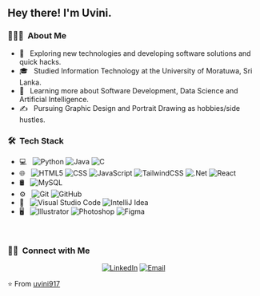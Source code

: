 <h2> Hey there! I'm Uvini.</h2>

<h3> 👨🏻‍💻 &nbsp;About Me </h3>

- 🤔 &nbsp; Exploring new technologies and developing software solutions and quick hacks.
- 🎓 &nbsp; Studied Information Technology at the University of Moratuwa, Sri Lanka.
- 🌱 &nbsp; Learning more about Software Development, Data Science and Artificial Intelligence.
- ✍️ &nbsp; Pursuing Graphic Design and Portrait Drawing as hobbies/side hustles.

<h3> 🛠 &nbsp;Tech Stack</h3>

- 💻 &nbsp;
  ![Python](https://img.shields.io/badge/-Python-333333?style=flat&logo=python)
  ![Java](https://img.shields.io/badge/-Java-333333?style=flat&logo=Java&logoColor=007396)
  ![C](https://img.shields.io/badge/-C-333333?style=flat&logo=c&logoColor=#A8B9CC)
- 🌐 &nbsp;
  ![HTML5](https://img.shields.io/badge/-HTML5-333333?style=flat&logo=HTML5)
  ![CSS](https://img.shields.io/badge/-CSS-333333?style=flat&logo=CSS3&logoColor=1572B6)
  ![JavaScript](https://img.shields.io/badge/-JavaScript-333333?style=flat&logo=javascript)
  ![TailwindCSS](https://img.shields.io/badge/-Tailwind-333333?style=flat&logo=tailwindcss&logoColor=06B6D4)
  ![.Net](https://img.shields.io/badge/-.Net-333333?style=flat&logo=dotnet)
  ![React](https://img.shields.io/badge/-React-333333?style=flat&logo=react)
- 🛢 &nbsp;
  ![MySQL](https://img.shields.io/badge/-MySQL-333333?style=flat&logo=mysql)
- ⚙️ &nbsp;
  ![Git](https://img.shields.io/badge/-Git-333333?style=flat&logo=git)
  ![GitHub](https://img.shields.io/badge/-GitHub-333333?style=flat&logo=github)
- 🔧 &nbsp;
  ![Visual Studio Code](https://img.shields.io/badge/-Visual%20Studio%20Code-333333?style=flat&logo=visual-studio-code&logoColor=007ACC)
  ![IntelliJ Idea](https://img.shields.io/badge/-IntelliJ_Idea-333333?style=flat&logo=intellijidea&logoColor=#000000)
- 🖥 &nbsp;
  ![Illustrator](https://img.shields.io/badge/-Illustrator-333333?style=flat&logo=adobe-illustrator)
  ![Photoshop](https://img.shields.io/badge/-Photoshop-333333?style=flat&logo=adobe-photoshop)
  ![Figma](https://img.shields.io/badge/-Figma-333333?style=flat&logo=figma&logoColor=#F24E1E)

<br/>

<h3> 🤝🏻 &nbsp;Connect with Me </h3>

<p align="center">
<a href="https://www.linkedin.com/in/uvini-ilangasinghe/"><img alt="LinkedIn" src="https://img.shields.io/badge/LinkedIn-Uvini%20Ilangasinghe-blue?style=flat-square&logo=linkedin"></a>
<a href="mailto:uvini917@gmail.com"><img alt="Email" src="https://img.shields.io/badge/Email-uvini917@gmail.com-blue?style=flat-square&logo=gmail"></a>
</p>

⭐️ From [uvini917](https://github.com/uvini917)
